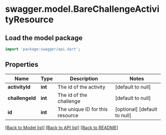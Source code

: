 # swagger.model.BareChallengeActivityResource

## Load the model package
```dart
import 'package:swagger/api.dart';
```

## Properties
Name | Type | Description | Notes
------------ | ------------- | ------------- | -------------
**activityId** | **int** | The id of the activity | [default to null]
**challengeId** | **int** | The id of the challenge | [default to null]
**id** | **int** | The unique ID for this resource | [optional] [default to null]

[[Back to Model list]](../README.md#documentation-for-models) [[Back to API list]](../README.md#documentation-for-api-endpoints) [[Back to README]](../README.md)


